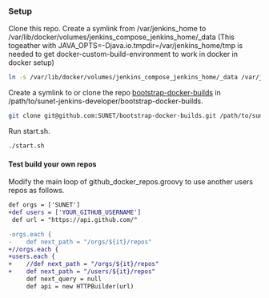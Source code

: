 ### Setup
Clone this repo.
Create a symlink from /var/jenkins_home to /var/lib/docker/volumes/jenkins_compose_jenkins_home/_data
(This togeather with JAVA_OPTS=-Djava.io.tmpdir=/var/jenkins_home/tmp is
needed to get docker-custom-build-environment to work in docker in docker setup)
```bash
ln -s /var/lib/docker/volumes/jenkins_compose_jenkins_home/_data /var/jenkins_home
```
Create a symlink to or clone the repo [bootstrap-docker-builds](https://github.com/SUNET/bootstrap-docker-builds) in /path/to/sunet-jenkins-developer/bootstrap-docker-builds.
```bash
git clone git@github.com:SUNET/bootstrap-docker-builds.git /path/to/sunet-jenkins-developer/
```
Run start.sh.
```bash
./start.sh
```

#### Test build your own repos
Modify the main loop of github_docker_repos.groovy to use another users repos as follows.
```diff
def orgs = ['SUNET']
+def users = ['YOUR_GITHUB_USERNAME']
 def url = "https://api.github.com/"

-orgs.each {
-    def next_path = "/orgs/${it}/repos"
+//orgs.each {
+users.each {
+    //def next_path = "/orgs/${it}/repos"
+    def next_path = "/users/${it}/repos"
     def next_query = null
     def api = new HTTPBuilder(url)
```
